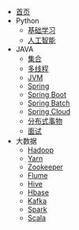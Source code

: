 * [首页](/README.md)
* Python
  * [基础学习](/README.md)
  * [人工智能](/README.md)
* JAVA
  * [集合](/README.md)
  * [多线程](/README.md)
  * [JVM](/README.md)
  * [Spring](/README.md)
  * [Spring Boot](/README.md)
  * [Spring Batch](/README.md)
  * [Spring Cloud](/README.md)
  * [分布式事物](/README.md)
  * [面试](/README.md)
* 大数据
  * [Hadoop](/docs/Hadoop/index.md)
  * [Yarn](/docs/Yarn/index.md)
  * [Zookeeper](/docs/Zookeeper/index.md)
  * [Flume](/docs/Flume/index.md)
  * [Hive](/docs/Hive/index.md)
  * [Hbase](/docs/Hbase/index.md)
  * [Kafka](/docs/Kafka/index.md)
  * [Spark](/docs/Spark/index.md)
  * [Scala](/docs/Scala/index.md)
